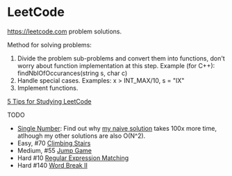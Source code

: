 # LeetCode
https://leetcode.com problem solutions.
<p>Method for solving problems:
<ol>
<li>Divide the problem sub-problems and convert them into functions, don't worry about function implementation at this step. Example (for C++): findNbIOfOccurances(string s, char c)
<li>Handle special cases. Examples: x > INT_MAX/10, s = "IX"
<li>Implement functions.
</ol>  
  
<a href="https://www.youtube.com/watch?v=xH__HUNVfH0&list=PLW7ZPvdSj-TToDuVDfc-gPxWNrBox2v5y&index=73&t=2s&ab_channel=KennyTalksCode">5 Tips for Studying LeetCode</a>
<p>TODO
<ul>
    <li><a href="https://leetcode.com/problems/single-number/">Single Number</a>: Find out why <a href="https://github.com/samilkorkmaz/LeetCode/blob/1e8c1442cb55cf1a36a8ade44cb1003af7ed190e/SingleNumber.cpp#L11">my naive solution</a> takes 100x more time, atlhough my other solutions are also O(N^2).</li>
  <li>Easy, #70 <a href = "https://leetcode.com/problems/climbing-stairs/">Climbing Stairs</a></li>
  <li>Medium, #55 <a href="https://leetcode.com/problems/jump-game/">Jump Game</a></li>
  <li>Hard #10 <a href="https://leetcode.com/problems/regular-expression-matching">Regular Expression Matching</a></li>
  <li>Hard #140 <a href="https://leetcode.com/problems/word-break-ii/">Word Break II</a></li>
</ul>
